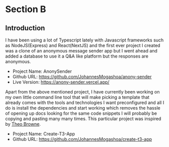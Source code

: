 # Section B

## Introduction

I have been using a lot of Typescript lately with Javascript frameworks such as NodeJS(Express) and React(NextJS) and the first ever project I created was a clone of an anonymous message sender app but I went ahead and added a database to use it a Q&A like platform but the responses are anonymous.

- Project Name:     AnonySender
- Github URL:       https://github.com/JohannesMogashoa/anony-sender
- Live Version:     https://anony-sender.vercel.app/

Apart from the above mentioned project, I have currently been working on my own little command line tool that will make picking a template that already comes with the tools and technologies I want preconfigured and all I do is install the dependencies and start working which removes the hassle of opening up docs looking for the same code snippets I will probably be copying and pasting many many times. This particular project was inspired by [Theo Browne](https://github.com/theobr).

- Project Name:     Create-T3-App
- Github URL:       https://github.com/JohannesMogashoa/create-t3-app